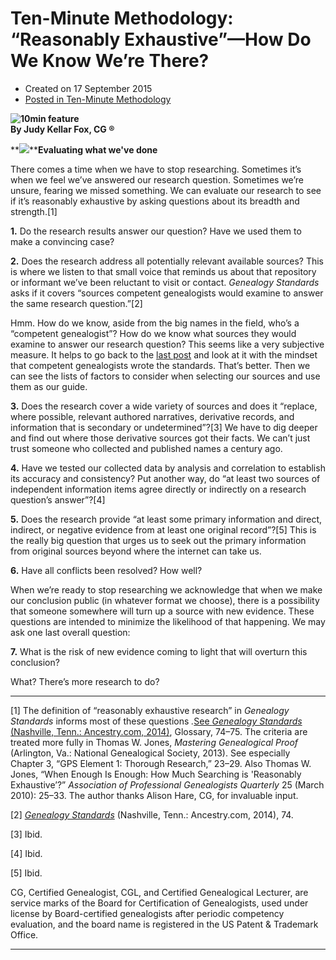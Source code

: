 #  Ten-Minute Methodology: “Reasonably Exhaustive”—How Do We Know We’re There? 

  * Created on 17 September 2015
  * [Posted in Ten-Minute Methodology](https://bcgcertification.org/springboard/ten-minute-methodology)

**![10min feature](https://bcgcertification.org/images/springboard/10min-feature.jpg)  
By Judy Kellar Fox, CG ®**  
  
**![](https://bcgcertification.org/images/springboard/IMG_2457.jpg)****Evaluating what we've done**  
  
There comes a time when we have to stop researching. Sometimes it’s when we feel we’ve answered our research question. Sometimes we’re unsure, fearing we missed something. We can evaluate our research to see if it’s reasonably exhaustive by asking questions about its breadth and strength.[1]  
  
**1.** Do the research results answer our question? Have we used them to make a convincing case?  
  
**2.** Does the research address all potentially relevant available sources? This is where we listen to that small voice that reminds us about that repository or informant we’ve been reluctant to visit or contact. *Genealogy Standards* asks if it covers “sources competent genealogists would examine to answer the same research question.”[2]  
  
Hmm. How do we know, aside from the big names in the field, who’s a “competent genealogist”? How do we know what sources they would examine to answer our research question? This seems like a very subjective measure. It helps to go back to the [last post](https://bcgcertification.org/ten-minute-methodology-what-is-reasonably-exhaustive-research) and look at it with the mindset that competent genealogists wrote the standards. That’s better. Then we can see the lists of factors to consider when selecting our sources and use them as our guide.  
  
**3.** Does the research cover a wide variety of sources and does it “replace, where possible, relevant authored narratives, derivative records, and information that is secondary or undetermined”?[3] We have to dig deeper and find out where those derivative sources got their facts. We can’t just trust someone who collected and published names a century ago.  
  
**4.** Have we tested our collected data by analysis and correlation to establish its accuracy and consistency? Put another way, do “at least two sources of independent information items agree directly or indirectly on a research question’s answer”?[4]  
  
**5.** Does the research provide “at least some primary information and direct, indirect, or negative evidence from at least one original record”?[5] This is the really big question that urges us to seek out the primary information from original sources beyond where the internet can take us.  
  
**6.** Have all conflicts been resolved? How well?  
  
When we’re ready to stop researching we acknowledge that when we make our conclusion public (in whatever format we choose), there is a possibility that someone somewhere will turn up a source with new evidence. These questions are intended to minimize the likelihood of that happening. We may ask one last overall question:  
  
**7.** What is the risk of new evidence coming to light that will overturn this conclusion?  
  
What? There’s more research to do?

  
  

* * *

  
[1] The definition of “reasonably exhaustive research” in *Genealogy Standards* informs most of these questions *.*[See *Genealogy Standards* (Nashville, Tenn.: Ancestry.com, 2014)](https://www.amazon.com/Genealogy-Fiftieth-Anniversary-Certification-Genealogists/dp/1630260185/), Glossary, 74–75. The criteria are treated more fully in Thomas W. Jones, *Mastering Genealogical Proof* (Arlington, Va.: National Genealogical Society, 2013). See especially Chapter 3, “GPS Element 1: Thorough Research,” 23–29. Also Thomas W. Jones, “When Enough Is Enough: How Much Searching is 'Reasonably Exhaustive’?” *Association of Professional Genealogists Quarterly* 25 (March 2010): 25–33. The author thanks Alison Hare, CG, for invaluable input.

  
[2] [*Genealogy Standards*](https://www.amazon.com/Genealogy-Fiftieth-Anniversary-Certification-Genealogists/dp/1630260185/) (Nashville, Tenn.: Ancestry.com, 2014), 74.  
  
[3] Ibid.  
  
[4] Ibid.  
  
[5] Ibid.  
  
  

CG, Certified Genealogist, CGL, and Certified Genealogical Lecturer, are service marks of the Board for Certification of Genealogists, used under license by Board-certified genealogists after periodic competency evaluation, and the board name is registered in the US Patent & Trademark Office.

  
  

* * *
